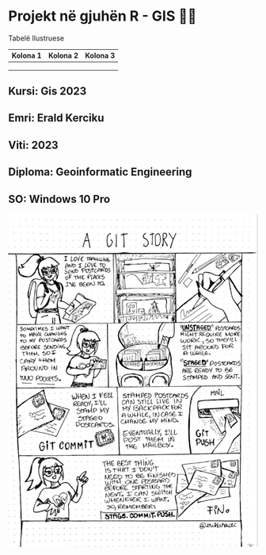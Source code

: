# Projekt në gjuhën R - GIS 🧑‍💻

Tabelë Ilustruese

| Kolona 1 | Kolona 2 | Kolona 3 |
|----------|----------|----------| 
|          |          |          |
|          |          |          |
|          |          |          |

## **Kursi**: Gis 2023

## **Emri**: Erald Kerciku

## **Viti**: 2023

## **Diploma**: Geoinformatic Engineering

## **SO**: Windows 10 Pro

![](git-comic.jpeg)

